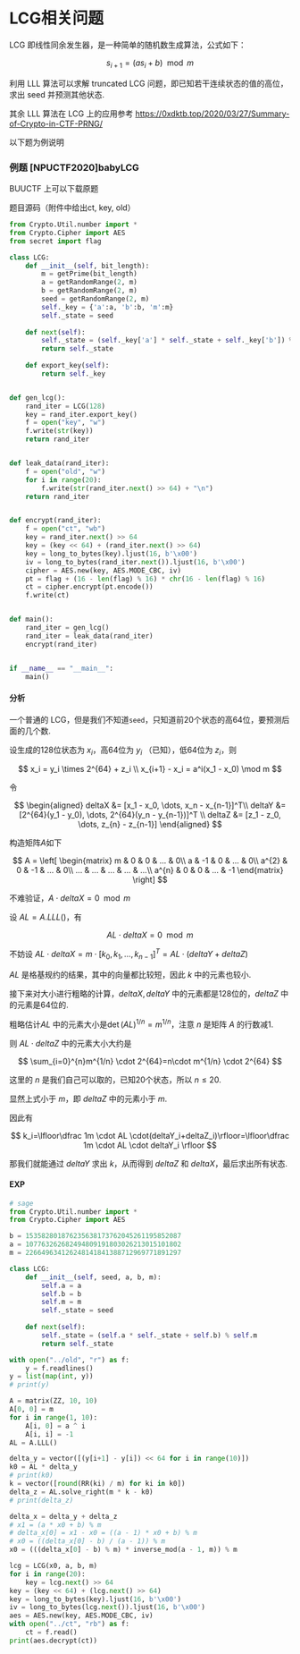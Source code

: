 # LCG相关问题

LCG 即线性同余发生器，是一种简单的随机数生成算法，公式如下：

$$
s_{i+1} = (as_i+b) \mod m
$$

利用 LLL 算法可以求解 truncated LCG 问题，即已知若干连续状态的值的高位，求出 seed 并预测其他状态.

其余 LLL 算法在 LCG 上的应用参考 https://0xdktb.top/2020/03/27/Summary-of-Crypto-in-CTF-PRNG/

以下题为例说明

### 例题 [NPUCTF2020]babyLCG

BUUCTF 上可以下载原题

题目源码（附件中给出ct, key, old）

```python
from Crypto.Util.number import *
from Crypto.Cipher import AES
from secret import flag

class LCG:
    def __init__(self, bit_length):
        m = getPrime(bit_length)
        a = getRandomRange(2, m)
        b = getRandomRange(2, m)
        seed = getRandomRange(2, m)
        self._key = {'a':a, 'b':b, 'm':m}
        self._state = seed
        
    def next(self):
        self._state = (self._key['a'] * self._state + self._key['b']) % self._key['m']
        return self._state
    
    def export_key(self):
        return self._key


def gen_lcg():
    rand_iter = LCG(128)
    key = rand_iter.export_key()
    f = open("key", "w")
    f.write(str(key))
    return rand_iter


def leak_data(rand_iter):
    f = open("old", "w")
    for i in range(20):
        f.write(str(rand_iter.next() >> 64) + "\n")
    return rand_iter


def encrypt(rand_iter):
    f = open("ct", "wb")
    key = rand_iter.next() >> 64
    key = (key << 64) + (rand_iter.next() >> 64)
    key = long_to_bytes(key).ljust(16, b'\x00')
    iv = long_to_bytes(rand_iter.next()).ljust(16, b'\x00')
    cipher = AES.new(key, AES.MODE_CBC, iv)
    pt = flag + (16 - len(flag) % 16) * chr(16 - len(flag) % 16)
    ct = cipher.encrypt(pt.encode())
    f.write(ct)


def main():
    rand_iter = gen_lcg()
    rand_iter = leak_data(rand_iter)
    encrypt(rand_iter)


if __name__ == "__main__":
    main()
```

#### 分析

一个普通的 LCG，但是我们不知道`seed`，只知道前20个状态的高64位，要预测后面的几个数.

设生成的128位状态为 $x_i$，高64位为 $y_i$ （已知），低64位为 $z_i$，则

$$
x_i = y_i \times 2^{64} + z_i \\
x_{i+1} - x_i = a^i(x_1 - x_0) \mod m
$$

令

$$
\begin{aligned}
deltaX &= [x_1 - x_0, \dots, x_n - x_{n-1}]^T\\
deltaY &= [2^{64}(y_1 - y_0), \dots, 2^{64}(y_n - y_{n-1})]^T \\
deltaZ &= [z_1 - z_0, \dots, z_{n} - z_{n-1}]
\end{aligned}
$$

构造矩阵$A$如下

$$
A = \left[
\begin{matrix}
m & 0 & 0 & ... & 0\\
a & -1 & 0 & ... & 0\\
a^{2} & 0 & -1 & ... & 0\\
... & ... & ... & ... & ...\\
a^{n} & 0 & 0 & ... & -1
\end{matrix}
\right]
$$

不难验证，$A \cdot deltaX=0 \mod m$

设 $AL = A.LLL()$，有

$$
AL \cdot deltaX = 0 \mod m
$$

不妨设 $AL \cdot deltaX = m \cdot [k_0, k_1, \dots, k_{n-1}]^T = AL \cdot (deltaY + deltaZ)$

$AL$ 是格基规约的结果，其中的向量都比较短，因此 $k$ 中的元素也较小.

接下来对大小进行粗略的计算，$deltaX, deltaY$ 中的元素都是128位的，$deltaZ$ 中的元素是64位的.

粗略估计$AL$ 中的元素大小是$\det(AL) ^ {1/n}=m^{1/n}$，注意 $n$ 是矩阵 $A$ 的行数减1.

则 $AL \cdot deltaZ$ 中的元素大小大约是

$$
\sum_{i=0}^{n}m^{1/n} \cdot 2^{64}=n\cdot m^{1/n} \cdot 2^{64}
$$

这里的 $n$ 是我们自己可以取的，已知20个状态，所以 $n \le 20$.

显然上式小于 $m$，即 $deltaZ$ 中的元素小于 $m$.

因此有

$$
k_i=\lfloor\dfrac 1m \cdot AL \cdot(deltaY_i+deltaZ_i)\rfloor=\lfloor\dfrac 1m \cdot AL \cdot deltaY_i \rfloor
$$

那我们就能通过 $deltaY$ 求出 $k$，从而得到 $deltaZ$ 和 $deltaX$，最后求出所有状态.

#### EXP

```python
# sage
from Crypto.Util.number import *
from Crypto.Cipher import AES

b = 153582801876235638173762045261195852087
a = 107763262682494809191803026213015101802
m = 226649634126248141841388712969771891297

class LCG:
    def __init__(self, seed, a, b, m):
        self.a = a
        self.b = b
        self.m = m
        self._state = seed
        
    def next(self):
        self._state = (self.a * self._state + self.b) % self.m
        return self._state

with open("../old", "r") as f:
    y = f.readlines()
y = list(map(int, y))
# print(y)

A = matrix(ZZ, 10, 10)
A[0, 0] = m
for i in range(1, 10):
    A[i, 0] = a ^ i
    A[i, i] = -1
AL = A.LLL()

delta_y = vector([(y[i+1] - y[i]) << 64 for i in range(10)])
k0 = AL * delta_y
# print(k0)
k = vector([round(RR(ki) / m) for ki in k0])
delta_z = AL.solve_right(m * k - k0)
# print(delta_z)

delta_x = delta_y + delta_z
# x1 = (a * x0 + b) % m
# delta_x[0] = x1 - x0 = ((a - 1) * x0 + b) % m
# x0 = ((delta_x[0] - b) / (a - 1)) % m
x0 = (((delta_x[0] - b) % m) * inverse_mod(a - 1, m)) % m

lcg = LCG(x0, a, b, m)
for i in range(20):
    key = lcg.next() >> 64
key = (key << 64) + (lcg.next() >> 64)
key = long_to_bytes(key).ljust(16, b'\x00')
iv = long_to_bytes(lcg.next()).ljust(16, b'\x00')
aes = AES.new(key, AES.MODE_CBC, iv)
with open("../ct", "rb") as f:
    ct = f.read()
print(aes.decrypt(ct))
```

